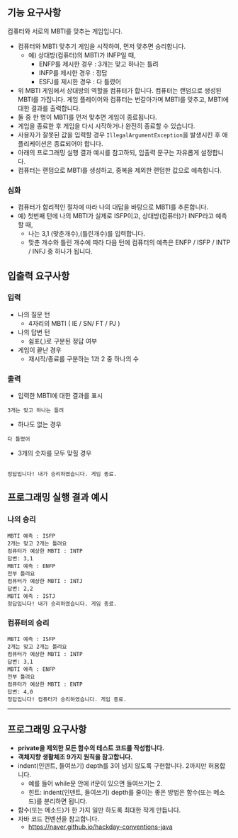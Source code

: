 ## 기능 요구사항

컴퓨터와 서로의 MBTI를 맞추는 게임입니다.

- 컴퓨터와 MBTI 맞추기 게임을 시작하여, 먼저 맞추면 승리합니다.
    - 예) 상대방(컴퓨터)의 MBTI가 INFP일 때,
        - ENFP를 제시한 경우 : 3개는 맞고 하나는 틀려
        - INFP를 제시한 경우 : 정답
        - ESFJ를 제시한 경우 : 다 틀렸어
- 위 MBTI 게임에서 상대방의 역할을 컴퓨터가 합니다. 컴퓨터는 랜덤으로 생성된 MBTI를 가집니다. 게임 플레이어와 컴퓨터는 번갈아가며 MBTI를 맞추고,  MBTI에 대한 결과를 출력합니다.
- 둘 중 한 명이 MBTI를 먼저 맞추면 게임이 종료됩니다.
- 게임을 종료한 후 게임을 다시 시작하거나 완전히 종료할 수 있습니다.
- 사용자가 잘못된 값을 입력할 경우 `IllegalArgumentException`을 발생시킨 후 애플리케이션은 종료되어야 합니다.
- 아래의 프로그래밍 실행 결과 예시를 참고하되, 입출력 문구는 자유롭게 설정합니다.
- 컴퓨터는 랜덤으로 MBTI를 생성하고, 중복을 제외한 랜덤한 값으로 예측합니다.

### **심화**

- 컴퓨터가 합리적인 절차에 따라 나의 대답을 바탕으로 MBTI를 추론합니다.
- 예) 첫번째 턴에 나의 MBTI가 실제로 ISFP이고, 상대방(컴퓨터)가 INFP라고 예측할 때,
    - 나는 3,1 (맞춘개수),(틀린개수)를 입력합니다.
    - 맞춘 개수와 틀린 개수에 따라 다음 턴에 컴퓨터의 예측은 ENFP / ISFP / INTP / INFJ 중 하나가 됩니다.

## 입출력 요구사항

### 입력

- 나의 질문 턴
    - 4자리의 MBTI ( IE / SN/ FT / PJ )
- 나의 답변 턴
    - 쉼표(,)로 구분된 정답 여부
- 게임이 끝난 경우
    - 재시작/종료를 구분하는 1과 2 중 하나의 수

### 출력

- 입력한 MBTI에 대한 결과를 표시

```
3개는 맞고 하나는 틀려
```

- 하나도 없는 경우

```
다 틀렸어
```

- 3개의 숫자를 모두 맞힐 경우

```

정답입니다! 내가 승리하였습니다. 게임 종료.
```

## 프로그래밍 실행 결과 예시

### **나의 승리**

```
MBTI 예측 : ISFP
2개는 맞고 2개는 틀려요
컴퓨터가 예상한 MBTI : INTP
답변: 3,1
MBTI 예측 : ENFP
전부 틀려요
컴퓨터가 예상한 MBTI : INTJ
답변: 2,2
MBTI 예측 : ISTJ
정답입니다! 내가 승리하였습니다. 게임 종료.

```

### **컴퓨터의 승리**

```
MBTI 예측 : ISFP
2개는 맞고 2개는 틀려요
컴퓨터가 예상한 MBTI : INTP
답변: 3,1
MBTI 예측 : ENFP
전부 틀려요
컴퓨터가 예상한 MBTI : ENTP
답변: 4,0
정답입니다! 컴퓨터가 승리하였습니다. 게임 종료.

```

---

## 프로그래밍 요구사항

- **private을 제외한 모든 함수의 테스트 코드를 작성합니다.**
- **객체지향 생활체조 9가지 원칙을 참고합니다.**
- indent(인덴트, 들여쓰기) depth를 3이 넘지 않도록 구현합니다. 2까지만 허용합니다.
    - 예를 들어 while문 안에 if문이 있으면 들여쓰기는 2.
    - 힌트: indent(인덴트, 들여쓰기) depth를 줄이는 좋은 방법은 함수(또는 메소드)를 분리하면 됩니다.
- 함수(또는 메소드)가 한 가지 일만 하도록 최대한 작게 만듭니다.
- 자바 코드 컨벤션을 참고합니다.
    - https://naver.github.io/hackday-conventions-java
